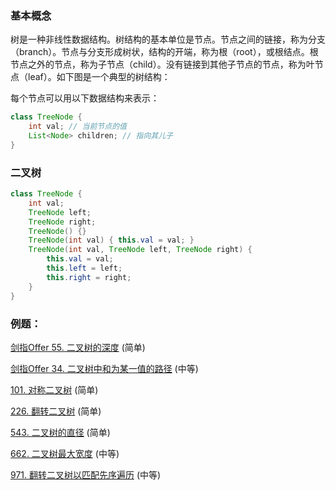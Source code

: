 ### 基本概念

树是一种非线性数据结构。树结构的基本单位是节点。节点之间的链接，称为分支（branch）。节点与分支形成树状，结构的开端，称为根（root），或根结点。根节点之外的节点，称为子节点（child）。没有链接到其他子节点的节点，称为叶节点（leaf）。如下图是一个典型的树结构：

每个节点可以用以下数据结构来表示：

```java
class TreeNode {
	int val; // 当前节点的值
	List<Node> children; // 指向其儿子
}
```

### 二叉树

```java
class TreeNode {
    int val;
    TreeNode left;
    TreeNode right;
    TreeNode() {}
    TreeNode(int val) { this.val = val; }
    TreeNode(int val, TreeNode left, TreeNode right) {
        this.val = val;
        this.left = left;
        this.right = right;
    }
}
```

### 例题：
[剑指Offer 55. 二叉树的深度](../JZOffer/Main55.java) (简单) 

[剑指Offer 34. 二叉树中和为某一值的路径](../JZOffer/Main34.java) (中等) 

[101. 对称二叉树](../problems/LeetCode101.java) (简单) 

[226. 翻转二叉树](../problems/LeetCode226.java) (简单) 

[543. 二叉树的直径](../problems/LeetCode543.java) (简单) 

[662. 二叉树最大宽度](../problems/LeetCode662.java) (中等) 

[971. 翻转二叉树以匹配先序遍历](../problems/LeetCode971.java) (中等) 